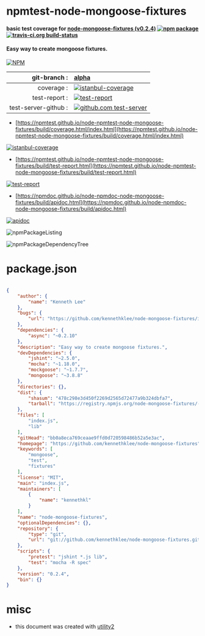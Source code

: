 # npmtest-node-mongoose-fixtures

#### basic test coverage for  [node-mongoose-fixtures (v0.2.4)](https://github.com/kennethklee/node-mongoose-fixtures)  [![npm package](https://img.shields.io/npm/v/npmtest-node-mongoose-fixtures.svg?style=flat-square)](https://www.npmjs.org/package/npmtest-node-mongoose-fixtures) [![travis-ci.org build-status](https://api.travis-ci.org/npmtest/node-npmtest-node-mongoose-fixtures.svg)](https://travis-ci.org/npmtest/node-npmtest-node-mongoose-fixtures)

#### Easy way to create mongoose fixtures.

[![NPM](https://nodei.co/npm/node-mongoose-fixtures.png?downloads=true&downloadRank=true&stars=true)](https://www.npmjs.com/package/node-mongoose-fixtures)

| git-branch : | [alpha](https://github.com/npmtest/node-npmtest-node-mongoose-fixtures/tree/alpha)|
|--:|:--|
| coverage : | [![istanbul-coverage](https://npmtest.github.io/node-npmtest-node-mongoose-fixtures/build/coverage.badge.svg)](https://npmtest.github.io/node-npmtest-node-mongoose-fixtures/build/coverage.html/index.html)|
| test-report : | [![test-report](https://npmtest.github.io/node-npmtest-node-mongoose-fixtures/build/test-report.badge.svg)](https://npmtest.github.io/node-npmtest-node-mongoose-fixtures/build/test-report.html)|
| test-server-github : | [![github.com test-server](https://npmtest.github.io/node-npmtest-node-mongoose-fixtures/GitHub-Mark-32px.png)](https://npmtest.github.io/node-npmtest-node-mongoose-fixtures/build/app/index.html) | | build-artifacts : | [![build-artifacts](https://npmtest.github.io/node-npmtest-node-mongoose-fixtures/glyphicons_144_folder_open.png)](https://github.com/npmtest/node-npmtest-node-mongoose-fixtures/tree/gh-pages/build)|

- [https://npmtest.github.io/node-npmtest-node-mongoose-fixtures/build/coverage.html/index.html](https://npmtest.github.io/node-npmtest-node-mongoose-fixtures/build/coverage.html/index.html)

[![istanbul-coverage](https://npmtest.github.io/node-npmtest-node-mongoose-fixtures/build/screenCapture.buildCi.browser.%252Ftmp%252Fbuild%252Fcoverage.lib.html.png)](https://npmtest.github.io/node-npmtest-node-mongoose-fixtures/build/coverage.html/index.html)

- [https://npmtest.github.io/node-npmtest-node-mongoose-fixtures/build/test-report.html](https://npmtest.github.io/node-npmtest-node-mongoose-fixtures/build/test-report.html)

[![test-report](https://npmtest.github.io/node-npmtest-node-mongoose-fixtures/build/screenCapture.buildCi.browser.%252Ftmp%252Fbuild%252Ftest-report.html.png)](https://npmtest.github.io/node-npmtest-node-mongoose-fixtures/build/test-report.html)

- [https://npmdoc.github.io/node-npmdoc-node-mongoose-fixtures/build/apidoc.html](https://npmdoc.github.io/node-npmdoc-node-mongoose-fixtures/build/apidoc.html)

[![apidoc](https://npmdoc.github.io/node-npmdoc-node-mongoose-fixtures/build/screenCapture.buildCi.browser.%252Ftmp%252Fbuild%252Fapidoc.html.png)](https://npmdoc.github.io/node-npmdoc-node-mongoose-fixtures/build/apidoc.html)

![npmPackageListing](https://npmtest.github.io/node-npmtest-node-mongoose-fixtures/build/screenCapture.npmPackageListing.svg)

![npmPackageDependencyTree](https://npmtest.github.io/node-npmtest-node-mongoose-fixtures/build/screenCapture.npmPackageDependencyTree.svg)



# package.json

```json

{
    "author": {
        "name": "Kenneth Lee"
    },
    "bugs": {
        "url": "https://github.com/kennethklee/node-mongoose-fixtures/issues"
    },
    "dependencies": {
        "async": "~0.2.10"
    },
    "description": "Easy way to create mongoose fixtures.",
    "devDependencies": {
        "jshint": "~2.5.0",
        "mocha": "~1.18.0",
        "mockgoose": "~1.7.7",
        "mongoose": "~3.8.8"
    },
    "directories": {},
    "dist": {
        "shasum": "478c298e3d450f2269d2565d72477a9b324dbfa7",
        "tarball": "https://registry.npmjs.org/node-mongoose-fixtures/-/node-mongoose-fixtures-0.2.4.tgz"
    },
    "files": [
        "index.js",
        "lib"
    ],
    "gitHead": "bb0a8eca769ceaae9ffd0d720598486b52a5e3ac",
    "homepage": "https://github.com/kennethklee/node-mongoose-fixtures",
    "keywords": [
        "mongoose",
        "test",
        "fixtures"
    ],
    "license": "MIT",
    "main": "index.js",
    "maintainers": [
        {
            "name": "kennethkl"
        }
    ],
    "name": "node-mongoose-fixtures",
    "optionalDependencies": {},
    "repository": {
        "type": "git",
        "url": "git://github.com/kennethklee/node-mongoose-fixtures.git"
    },
    "scripts": {
        "pretest": "jshint *.js lib",
        "test": "mocha -R spec"
    },
    "version": "0.2.4",
    "bin": {}
}
```



# misc
- this document was created with [utility2](https://github.com/kaizhu256/node-utility2)
